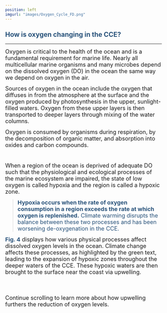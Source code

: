 ```yaml
---
position: left
imgurl: "images/Oxygen_Cycle_FD.png"
---
```


## <span style="color:#28527A"> How is oxygen changing in the CCE? </span>

--- 

<font size="+1">Oxygen is critical to the health of the ocean and is a fundamental requirement for marine life. Nearly all multicellular marine organisms and many microbes depend on the dissolved oxygen (DO) in the ocean the same way we depend on oxygen in the air.</font>

<font size="+1">Sources of oxygen in the ocean include the oxygen that diffuses in from the atmosphere at the surface and the oxygen produced by photosynthesis in the upper, sunlight-filled waters. Oxygen from these upper layers is then transported to deeper layers through mixing of the water columns.</font>

<font size="+1">Oxygen is consumed by organisms during respiration, by the decomposition of organic matter, and absorption into oxides and carbon compounds.</font>

<br />

<font size="+1">When a region of the ocean is deprived of adequate DO such that the physiological and ecological processes of the marine ecosystem are impaired, the state of low oxygen is called hypoxia and the region is called a hypoxic zone. </font>

> <font size="+1"> <span style="color:#28527A"> **Hypoxia occurs when the rate of oxygen consumption in a region exceeds the rate at which oxygen is replenished.** Climate warming disrupts the balance between these two processes and has been worsening de-oxygenation in the CCE.</span> </font>

<font size="+1"> <span style="color:#28527A"> **Fig. 4** </span> displays how various physical processes affect dissolved oxygen levels in the ocean. Climate change affects these processes, as highlighted by the green text, leading to the expansion of hypoxic zones throughout the deeper waters of the CCE. These hypoxic waters are then brought to the surface near the coast via upwelling.</font>

<br />
<br />

<font size="+1">Continue scrolling to learn more about how upwelling furthers the reduction of oxygen levels.</font>

